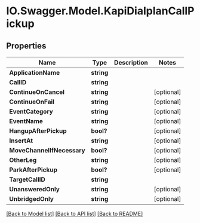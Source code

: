 # IO.Swagger.Model.KapiDialplanCallPickup
## Properties

Name | Type | Description | Notes
------------ | ------------- | ------------- | -------------
**ApplicationName** | **string** |  | 
**CallID** | **string** |  | 
**ContinueOnCancel** | **string** |  | [optional] 
**ContinueOnFail** | **string** |  | [optional] 
**EventCategory** | **string** |  | [optional] 
**EventName** | **string** |  | [optional] 
**HangupAfterPickup** | **bool?** |  | [optional] 
**InsertAt** | **string** |  | [optional] 
**MoveChannelIfNecessary** | **bool?** |  | [optional] 
**OtherLeg** | **string** |  | [optional] 
**ParkAfterPickup** | **bool?** |  | [optional] 
**TargetCallID** | **string** |  | 
**UnansweredOnly** | **string** |  | [optional] 
**UnbridgedOnly** | **string** |  | [optional] 

[[Back to Model list]](../README.md#documentation-for-models) [[Back to API list]](../README.md#documentation-for-api-endpoints) [[Back to README]](../README.md)

